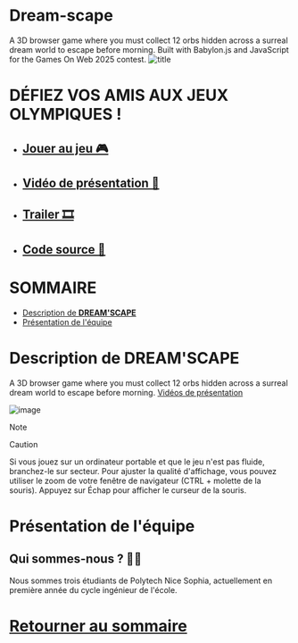 # Dream-scape
A 3D browser game where you must collect 12 orbs hidden across a surreal dream world to escape before morning. Built with Babylon.js and JavaScript for the Games On Web 2025 contest.
![title]()
# DÉFIEZ VOS AMIS AUX JEUX OLYMPIQUES !
- ## [Jouer au jeu 🎮]()
- ## [Vidéo de présentation 🔎]()
- ## [Trailer 🎞️]()
- ## [Code source 📁](https://github.com/ginomartelli/Dream-scape)

# SOMMAIRE
- [Description de **DREAM'SCAPE**]()
- [Présentation de l'équipe]()

# Description de DREAM'SCAPE
A 3D browser game where you must collect 12 orbs hidden across a surreal dream world to escape before morning.
[Vidéos de présentation]()

![image]()
> [!NOTE]

> [!CAUTION]
> 
> Si vous jouez sur un ordinateur portable et que le jeu n'est pas fluide, branchez-le sur secteur.
> Pour ajuster la qualité d'affichage, vous pouvez utiliser le zoom de votre fenêtre de navigateur (CTRL + molette de la souris).
> Appuyez sur Échap pour afficher le curseur de la souris.

# Présentation de l'équipe

## Qui sommes-nous ? 🧑‍🎓
Nous sommes trois étudiants de Polytech Nice Sophia, actuellement en première année du cycle ingénieur de l'école. 

# [Retourner au sommaire]()

